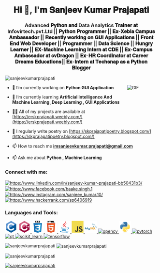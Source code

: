 <h1 align="center">𝐇𝐢 👋, 𝐈'𝐦 𝐒𝐚𝐧𝐣𝐞𝐞𝐯 𝐊𝐮𝐦𝐚𝐫 𝐏𝐫𝐚𝐣𝐚𝐩𝐚𝐭𝐢</h1>
<h3 align="center">Advanced 𝐏𝐲𝐭𝐡𝐨𝐧 𝐚𝐧𝐝 Data Analytics 𝐓𝐫𝐚𝐢𝐧𝐞𝐫 𝐚𝐭 Infovirtech.pvt.Ltd || 𝐏𝐲𝐭𝐡𝐨𝐧 𝐏𝐫𝐨𝐠𝐫𝐚𝐦𝐦𝐞𝐫 || 𝐄𝐱-𝐗𝐞𝐛𝐢𝐚 𝐂𝐚𝐦𝐩𝐮𝐬 𝐀𝐦𝐛𝐚𝐬𝐬𝐚𝐝𝐨𝐫 || 𝐑𝐞𝐜𝐞𝐧𝐭𝐥𝐲 𝐰𝐨𝐫𝐤𝐢𝐧𝐠 𝐨𝐧 𝐆𝐔𝐈 𝐀𝐩𝐩𝐥𝐢𝐜𝐚𝐭𝐢𝐨𝐧𝐬 || 𝐅𝐫𝐨𝐧𝐭 𝐄𝐧𝐝 𝐖𝐞𝐛 𝐃𝐞𝐯𝐞𝐥𝐨𝐩𝐞𝐫 || 𝐏𝐫𝐨𝐠𝐫𝐚𝐦𝐦𝐞𝐫 || 𝐃𝐚𝐭𝐚 𝐒𝐜𝐢𝐞𝐧𝐜𝐞 || 𝐇𝐮𝐧𝐠𝐫𝐲 𝐋𝐞𝐚𝐫𝐧𝐞𝐫 || 𝐄𝐗-𝐌𝐚𝐜𝐡𝐢𝐧𝐞 𝐋𝐞𝐚𝐫𝐧𝐢𝐧𝐠 𝐈𝐧𝐭𝐞𝐫𝐧 𝐚𝐭 𝐂𝐃𝐄 || 𝐄𝐱-𝐂𝐚𝐦𝐩𝐮𝐬 𝐀𝐦𝐛𝐚𝐬𝐬𝐚𝐝𝐨𝐫 𝐚𝐭 𝐜𝐯𝐃𝐫𝐚𝐠𝐨𝐧 || 𝐄𝐱-𝐇𝐑 𝐂𝐨𝐨𝐫𝐝𝐢𝐧𝐚𝐭𝐨𝐫 𝐚𝐭 𝐂𝐚𝐫𝐞𝐞𝐫 𝐃𝐫𝐞𝐚𝐦𝐬 𝐄𝐝𝐮𝐜𝐚𝐭𝐢𝐨𝐧𝐬|| 𝐄𝐱-𝐈𝐧𝐭𝐞𝐫𝐧 𝐚𝐭 𝐓𝐞𝐜𝐡𝐬𝐧𝐚𝐩 𝐚𝐬 𝐚 𝐏𝐲𝐭𝐡𝐨𝐧 𝐁𝐥𝐨𝐠𝐠𝐞𝐫</h3>

<p align="left"> <img src="https://komarev.com/ghpvc/?username=sanjeevkumarprajapati&label=Profile%20views&color=0e75b6&style=flat" alt="sanjeevkumarprajapati" /> </p>

<img align="right" alt="GIF" src="https://miro.medium.com/max/1400/1*TlbU0F-waQf7_zOfhUNldQ.gif" height="100px" width="100px" border-radius="50px" />

- 🔭 I’m currently working on **Python GUI Application**

- 🌱 I’m currently learning **Artificial Intelligence And Machine Learning ,Deep Learning , GUI Applications**

- 👨‍💻 All of my projects are available at [https://erskprajapati.weebly.com/](https://erskprajapati.weebly.com/)

- 📝 I regularly write poetry on [https://skprajapatipoetry.blogspot.com/](https://skprajapatipoetry.blogspot.com/)

- 📫 How to reach me **imsanjeevkumar.prajapati@gmail.com**
- 📫 Ask me about **Python , Machine Learning**

<h3 align="left">Connect with me:</h3>
<p align="left">
<a href="https://linkedin.com/in/https://www.linkedin.com/in/sanjeev-kumar-prajapati-bb50431b3/" target="blank"><img align="center" src="https://raw.githubusercontent.com/rahuldkjain/github-profile-readme-generator/master/src/images/icons/Social/linked-in-alt.svg" alt="https://www.linkedin.com/in/sanjeev-kumar-prajapati-bb50431b3/" height="30" width="40" /></a>
<a href="https://fb.com/https://www.facebook.com/baake.singh.1" target="blank"><img align="center" src="https://raw.githubusercontent.com/rahuldkjain/github-profile-readme-generator/master/src/images/icons/Social/facebook.svg" alt="https://www.facebook.com/baake.singh.1" height="30" width="40" /></a>
<a href="https://instagram.com/https://www.instagram.com/sanjeev_kumar.10/" target="blank"><img align="center" src="https://raw.githubusercontent.com/rahuldkjain/github-profile-readme-generator/master/src/images/icons/Social/instagram.svg" alt="https://www.instagram.com/sanjeev_kumar.10/" height="30" width="40" /></a>
<a href="https://www.hackerrank.com/https://www.hackerrank.com/sp6406919" target="blank"><img align="center" src="https://raw.githubusercontent.com/rahuldkjain/github-profile-readme-generator/master/src/images/icons/Social/hackerrank.svg" alt="https://www.hackerrank.com/sp6406919" height="30" width="40" /></a>
</p>

<h3 align="left">Languages and Tools:</h3>
<p align="left"> <a href="https://www.cprogramming.com/" target="_blank"> <img src="https://raw.githubusercontent.com/devicons/devicon/master/icons/c/c-original.svg" alt="c" width="40" height="40"/> </a> <a href="https://www.w3schools.com/cpp/" target="_blank"> <img src="https://raw.githubusercontent.com/devicons/devicon/master/icons/cplusplus/cplusplus-original.svg" alt="cplusplus" width="40" height="40"/> </a> <a href="https://www.w3schools.com/css/" target="_blank"> <img src="https://raw.githubusercontent.com/devicons/devicon/master/icons/css3/css3-original-wordmark.svg" alt="css3" width="40" height="40"/> </a> <a href="https://www.w3.org/html/" target="_blank"> <img src="https://raw.githubusercontent.com/devicons/devicon/master/icons/html5/html5-original-wordmark.svg" alt="html5" width="40" height="40"/> </a> <a href="https://www.java.com" target="_blank"> <img src="https://raw.githubusercontent.com/devicons/devicon/master/icons/java/java-original.svg" alt="java" width="40" height="40"/> </a> <a href="https://developer.mozilla.org/en-US/docs/Web/JavaScript" target="_blank"> <img src="https://raw.githubusercontent.com/devicons/devicon/master/icons/javascript/javascript-original.svg" alt="javascript" width="40" height="40"/> </a> <a href="https://www.mysql.com/" target="_blank"> <img src="https://raw.githubusercontent.com/devicons/devicon/master/icons/mysql/mysql-original-wordmark.svg" alt="mysql" width="40" height="40"/> </a> <a href="https://opencv.org/" target="_blank"> <img src="https://www.vectorlogo.zone/logos/opencv/opencv-icon.svg" alt="opencv" width="40" height="40"/> </a> <a href="https://www.python.org" target="_blank"> <img src="https://raw.githubusercontent.com/devicons/devicon/master/icons/python/python-original.svg" alt="python" width="40" height="40"/> </a> <a href="https://pytorch.org/" target="_blank"> <img src="https://www.vectorlogo.zone/logos/pytorch/pytorch-icon.svg" alt="pytorch" width="40" height="40"/> </a> <a href="https://www.qt.io/" target="_blank"> <img src="https://upload.wikimedia.org/wikipedia/commons/0/0b/Qt_logo_2016.svg" alt="qt" width="40" height="40"/> </a> <a href="https://scikit-learn.org/" target="_blank"> <img src="https://upload.wikimedia.org/wikipedia/commons/0/05/Scikit_learn_logo_small.svg" alt="scikit_learn" width="40" height="40"/> </a> <a href="https://www.tensorflow.org" target="_blank"> <img src="https://www.vectorlogo.zone/logos/tensorflow/tensorflow-icon.svg" alt="tensorflow" width="40" height="40"/> </a> </p>

<p><img align="left" src="https://github-readme-stats.vercel.app/api/top-langs?username=sanjeevkumarprajapati&show_icons=true&locale=en&layout=compact" alt="sanjeevkumarprajapati" /></p>

<p>&nbsp;<img align="center" src="https://github-readme-stats.vercel.app/api?username=sanjeevkumarprajapati&show_icons=true&locale=en" alt="sanjeevkumarprajapati" /></p>

<p><img align="center" src="https://github-readme-streak-stats.herokuapp.com/?user=sanjeevkumarprajapati&" alt="sanjeevkumarprajapati" /></p>
<p align="left"> <a href="https://github.com/ryo-ma/github-profile-trophy"><img src="https://github-profile-trophy.vercel.app/?username=sanjeevkumarprajapati" alt="sanjeevkumarprajapati" /></a> </p>
